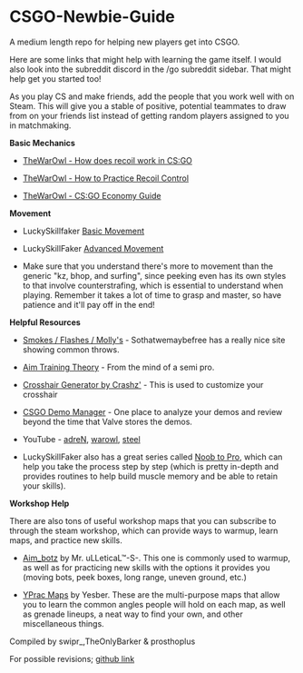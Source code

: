 # CSGO-Newbie-Guide
A medium length repo for helping new players get into CSGO.

Here are some links that might help with learning the game itself. I would also look into the subreddit discord in the /go subreddit sidebar. That might help get you started too!

As you play CS and make friends, add the people that you work well with on Steam. This will give you a stable of positive, potential teammates to draw from on your friends list instead of getting random players assigned to you in matchmaking. 

**Basic Mechanics**

* [TheWarOwl - How does recoil work in CS:GO](https://www.youtube.com/watch?v=octRQYnnuig)

* [TheWarOwl - How to Practice Recoil Control](https://www.youtube.com/watch?v=GvA5LO-CtOY)

* [TheWarOwl - CS:GO Economy Guide](https://www.youtube.com/watch?v=DpXtRbggpQM)

**Movement**

* LuckySkillfaker [Basic Movement](https://www.youtube.com/watch?v=EVFgi--IOcI)

* LuckySkillFaker [Advanced Movement](https://www.youtube.com/watch?v=ZjVCdnwVgxo)

* Make sure that you understand there's more to movement than the generic "kz, bhop, and surfing", since peeking even has its own styles to that involve counterstrafing, which is essential to understand when playing. Remember it takes a lot of time to grasp and master, so have patience and it'll pay off in the end!

**Helpful Resources**

* [Smokes / Flashes / Molly's](http://sothatwemaybefree.com/) - Sothatwemaybefree has a really nice site showing common throws.

* [Aim Training Theory](https://www.reddit.com/r/GlobalOffensive/comments/3anjtd/how_to_train_your_aim_by_the_16_yo_semipro/) - From the mind of a semi pro.

* [Crosshair Generator by Crashz'](https://steamcommunity.com/sharedfiles/filedetails/?id=308490450&searchtext=Crosshair+Generator) - This is used to customize your crosshair

* [CSGO Demo Manager](https://csgo-demos-manager.com/) - One place to analyze your demos and review beyond the time that Valve stores the demos.

* YouTube - [adreN](https://www.youtube.com/user/CurseCS/videos), [warowl](https://www.youtube.com/watch?v=SRLVloYyf9k&list=PLHF999pjo89Nu55Ep1Y0UHHLKluF5c-IK), [steel](https://www.youtube.com/user/JoshNissanCS/videos)

* LuckySkillFaker also has a great series called [Noob to Pro](https://m.youtube.com/playlist?list=PLfIyu2flKmBCTgQdmDH0fiZUaagB4rD0_), which can help you take the process step by step (which is pretty in-depth and provides routines to help build muscle memory and be able to retain your skills).

**Workshop Help**

There are also tons of useful workshop maps that you can subscribe to through the steam workshop, which can provide ways to warmup, learn maps, and practice new skills.

* [Aim_botz](https://steamcommunity.com/sharedfiles/filedetails/?id=243702660) by Mr. uLLeticaL™-S-. This one is commonly used to warmup, as well as for practicing new skills with the options it provides you (moving bots, peek boxes, long range, uneven ground, etc.)

* [YPrac Maps](https://steamcommunity.com/workshop/filedetails/?id=740795413) by Yesber. These are the multi-purpose maps that allow you to learn the common angles people will hold on each map, as well as grenade lineups, a neat way to find your own, and other miscellaneous things.

Compiled by
swipr_,TheOnlyBarker & prosthoplus

For possible revisions; [github link](https://github.com/swiprCS/CSGO-Newbie-Guide)
